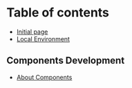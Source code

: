 # Table of contents

* [Initial page](README.md)
* [Local Environment](local.md)

## Components Development

* [About Components](components-development/about-components.md)

